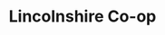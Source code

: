 ---
title: "Lincolnshire Co-op"
url: /grimsby/lincolnshire-co-op-coniston-avenue/
shop: supermarket
---
